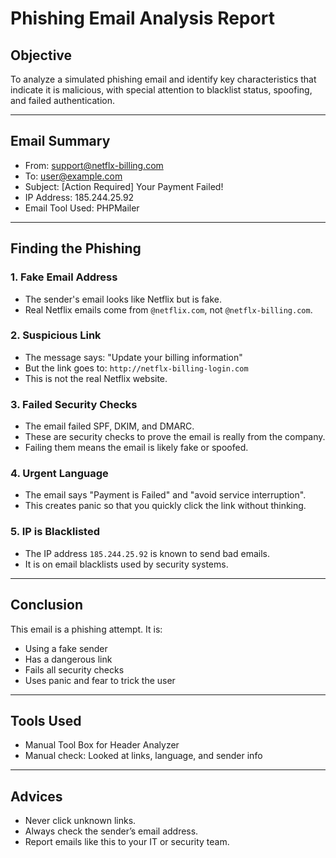 # Phishing Email Analysis Report

## Objective
To analyze a simulated phishing email and identify key characteristics that indicate it is malicious, with special attention to blacklist status, spoofing, and failed authentication.

---
##  Email Summary

- From: support@netflx-billing.com  
- To: user@example.com  
- Subject: [Action Required] Your Payment Failed!  
- IP Address: 185.244.25.92  
- Email Tool Used: PHPMailer  

---

##  Finding the Phishing 

### 1. Fake Email Address  
- The sender's email looks like Netflix but is fake.  
- Real Netflix emails come from `@netflix.com`, not `@netflx-billing.com`.

### 2. Suspicious Link  
- The message says: "Update your billing information"  
- But the link goes to: `http://netflx-billing-login.com`  
- This is not the real Netflix website.

### 3. Failed Security Checks  
- The email failed SPF, DKIM, and DMARC.  
- These are security checks to prove the email is really from the company.  
- Failing them means the email is likely fake or spoofed.

### 4. Urgent Language  
- The email says "Payment is Failed" and "avoid service interruption".  
- This creates panic so that you quickly click the link without thinking.

### 5. IP is Blacklisted  
- The IP address `185.244.25.92` is known to send bad emails.  
- It is on email blacklists used by security systems.

---

##   Conclusion

This email is a phishing attempt. It is:
- Using a fake sender
- Has a dangerous link
- Fails all security checks
- Uses panic and fear to trick the user

---

## Tools Used

- Manual Tool Box for Header Analyzer
- Manual check: Looked at links, language, and sender info

---

## Advices

- Never click unknown links.
- Always check the sender’s email address.
- Report emails like this to your IT or security team.

